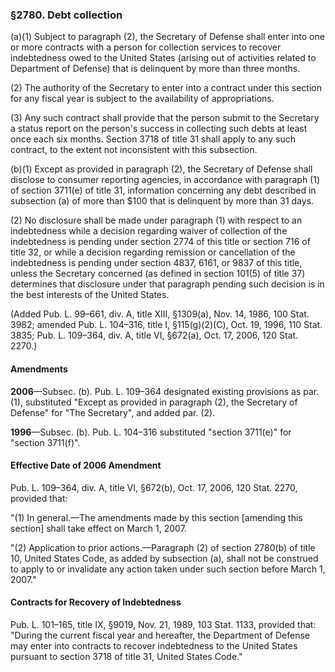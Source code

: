 ### §2780. Debt collection ###

(a)(1) Subject to paragraph (2), the Secretary of Defense shall enter into one or more contracts with a person for collection services to recover indebtedness owed to the United States (arising out of activities related to Department of Defense) that is delinquent by more than three months.

(2) The authority of the Secretary to enter into a contract under this section for any fiscal year is subject to the availability of appropriations.

(3) Any such contract shall provide that the person submit to the Secretary a status report on the person's success in collecting such debts at least once each six months. Section 3718 of title 31 shall apply to any such contract, to the extent not inconsistent with this subsection.

(b)(1) Except as provided in paragraph (2), the Secretary of Defense shall disclose to consumer reporting agencies, in accordance with paragraph (1) of section 3711(e) of title 31, information concerning any debt described in subsection (a) of more than $100 that is delinquent by more than 31 days.

(2) No disclosure shall be made under paragraph (1) with respect to an indebtedness while a decision regarding waiver of collection of the indebtedness is pending under section 2774 of this title or section 716 of title 32, or while a decision regarding remission or cancellation of the indebtedness is pending under section 4837, 6161, or 9837 of this title, unless the Secretary concerned (as defined in section 101(5) of title 37) determines that disclosure under that paragraph pending such decision is in the best interests of the United States.

(Added Pub. L. 99–661, div. A, title XIII, §1309(a), Nov. 14, 1986, 100 Stat. 3982; amended Pub. L. 104–316, title I, §115(g)(2)(C), Oct. 19, 1996, 110 Stat. 3835; Pub. L. 109–364, div. A, title VI, §672(a), Oct. 17, 2006, 120 Stat. 2270.)

#### Amendments ####

**2006**—Subsec. (b). Pub. L. 109–364 designated existing provisions as par. (1), substituted "Except as provided in paragraph (2), the Secretary of Defense" for "The Secretary", and added par. (2).

**1996**—Subsec. (b). Pub. L. 104–316 substituted "section 3711(e)" for "section 3711(f)".

#### Effective Date of 2006 Amendment ####

Pub. L. 109–364, div. A, title VI, §672(b), Oct. 17, 2006, 120 Stat. 2270, provided that:

"(1) In general.—The amendments made by this section [amending this section] shall take effect on March 1, 2007.

"(2) Application to prior actions.—Paragraph (2) of section 2780(b) of title 10, United States Code, as added by subsection (a), shall not be construed to apply to or invalidate any action taken under such section before March 1, 2007."

#### Contracts for Recovery of Indebtedness ####

Pub. L. 101–165, title IX, §9019, Nov. 21, 1989, 103 Stat. 1133, provided that: "During the current fiscal year and hereafter, the Department of Defense may enter into contracts to recover indebtedness to the United States pursuant to section 3718 of title 31, United States Code."